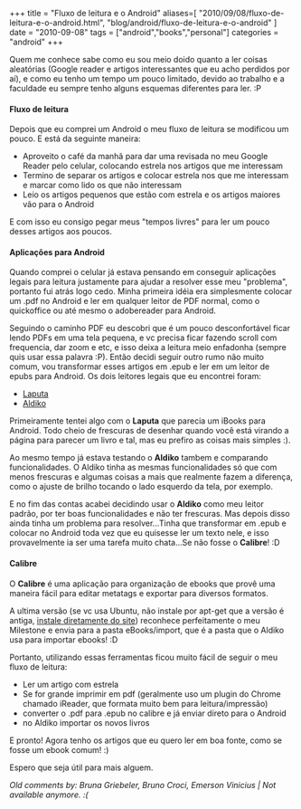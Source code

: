 +++
title = "Fluxo de leitura e o Android"
aliases=[
  "2010/09/08/fluxo-de-leitura-e-o-android.html",
  "blog/android/fluxo-de-leitura-e-o-android"
]
date = "2010-09-08"
tags = ["android","books","personal"]
categories = "android"
+++

Quem me conhece sabe como eu sou meio doido quanto a ler coisas
aleatórias (Google reader e artigos interessantes que eu acho perdidos
por aí), e como eu tenho um tempo um pouco limitado, devido ao
trabalho e a faculdade eu sempre tenho alguns esquemas diferentes para
ler. :P

#### Fluxo de leitura

Depois que eu comprei um Android o meu fluxo de leitura se modificou
um pouco. E está da seguinte maneira:

* Aproveito o café da manhã para dar uma revisada no meu Google Reader pelo celular, colocando estrela nos artigos que me interessam
* Termino de separar os artigos e colocar estrela nos que me interessam e marcar como lido os que não interessam
* Leio os artigos pequenos que estão com estrela e os artigos maiores vão para o Android

E com isso eu consigo pegar meus "tempos livres" para ler um pouco
desses artigos aos poucos.

#### Aplicações para Android

Quando comprei o celular já estava pensando em conseguir aplicações
legais para leitura justamente para ajudar a resolver esse meu
"problema", portanto fui atrás logo cedo.  Minha primeira idéia era
simplesmente colocar um .pdf no Android e ler em qualquer leitor de
PDF normal, como o quickoffice ou até mesmo o adobereader para
Android.

Seguindo o caminho PDF eu descobri que é um pouco desconfortável ficar
lendo PDFs em uma tela pequena, e vc precisa ficar fazendo scroll com
frequencia, dar zoom e etc, e isso deixa a leitura meio enfadonha
(sempre quis usar essa palavra :P).  Então decidi seguir outro rumo
não muito comum, vou transformar esses artigos em .epub e ler em um
leitor de epubs para Android.  Os dois leitores legais que eu
encontrei foram:

* [Laputa](http://www.appbrain.com/app/com.reader.books.laputa.ui)
* [Aldiko](http://www.appbrain.com/app/com.aldiko.android)

Primeiramente tentei algo com o **Laputa** que parecia um iBooks para
Android. Todo cheio de frescuras de desenhar quando você está virando
a página para parecer um livro e tal, mas eu prefiro as coisas mais
simples :).

Ao mesmo tempo já estava testando o **Aldiko** tambem e comparando
funcionalidades. O Aldiko tinha as mesmas funcionalidades só que com
menos frescuras e algumas coisas a mais que realmente fazem a
diferença, como o ajuste de brilho tocando o lado esquerdo da tela,
por exemplo.

E no fim das contas acabei decidindo usar o **Aldiko** como meu leitor
padrão, por ter boas funcionalidades e não ter frescuras. Mas depois
disso ainda tinha um problema para resolver...Tinha que transformar em
.epub e colocar no Android toda vez que eu quisesse ler um texto nele,
e isso provavelmente ia ser uma tarefa muito chata...Se não fosse o
**Calibre**! :D

#### Calibre

O **Calibre** é uma aplicação para organização de ebooks que provê uma
maneira fácil para editar metatags e exportar para diversos formatos.

A ultima versão (se vc usa Ubuntu, não instale por apt-get que a
versão é antiga, [instale diretamente do
site](http://calibre-ebook.com/download_linux)) reconhece
perfeitamente o meu Milestone e envia para a pasta eBooks/import, que
é a pasta que o Aldiko usa para importar ebooks! :D

Portanto, utilizando essas ferramentas ficou muito fácil de seguir o
meu fluxo de leitura:

* Ler um artigo com estrela
* Se for grande imprimir em pdf (geralmente uso um plugin do Chrome chamado iReader, que formata muito bem para leitura/impressão)
* converter o .pdf para .epub no calibre e já enviar direto para o Android
* no Aldiko importar os novos livros

E pronto! Agora tenho os artigos que eu quero ler em boa fonte, como
se fosse um ebook comum! :)

Espero que seja útil para mais alguem.



_Old comments by: Bruna Griebeler, Bruno Croci, Emerson Vinicius | Not available anymore. :(_
